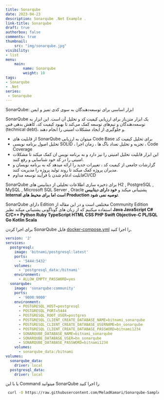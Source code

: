 ```yaml
---
title: Sonarqube
date: 2023-04-23
description: Sonarqube .Net Example .
link-title: Sonarqube
draft: true
authorbox: false
comments: true
thumbnail:
    src: "img/sonarqube.jpg"
visibility:
- list
menu:
    main:
        name: Sonarqube
        weight: 10
tags:
- Sonarqube
- .Net
series:
 - Sonarqube
---
```

SonarQube: ابزار اساسی برای توسعه‌دهندگان به سوی کدی تمیز و ایمن
<!--more-->
SonarQube یک ابزار متن‌باز برای ارزیابی کیفیت کد و تحلیل آن است. این ابزار به توسعه‌دهندگان و تیم‌های توسعه کمک می‌کند تا بهبود کیفیت کد، کاهش بدهی فنی (technical debt)، و جلوگیری از ایجاد مشکلات امنیتی را انجام دهند.
<!--more-->
*	از قابلیت های SonarQube میتوان به ارزیابی Code Base  برای تحلیل کیفیت کد
*	تحلیل اصول برنامه نویسی SOLID  ، تجزیه و تحلیل تعداد باگ ها ، زمان اجرا ، Code Coverage
*	این ابزار قابلیت تحلیل امنیتی را نیز دارد و به برنامه نویس ان کمک میکند تا مشکلات امنیتی را در کد خود شناسایی و رفع کنند.
*	گزارشات جامعی از کیفیت کد ، تغییرات جدید را ارائه میدهد که به  برنامه نویسان و مدیران پروژه کمک میکند تا روند تولید پروژه را مدیریت کنند.
*   قابلیت ادغام شدن با فرآیند توسعه مداومCI/CD
<!--more-->
SonarQube  برای ذخیره سازی اطلاعات تحلیلی از دیتابیس های H2 , PostgreSQL , MySQL , Microsoft SQL Server , Oracle پشتیبانی میکند و  **خود دارای دیتابیس  Internal است اما برای محیط های Production توصیه نمی شود**.
<!--more-->

SonarQube دارای Edition مختلفی است و در این مقاله از  Community Edition   استفاده میکنیم که از زبان های گوناگونی پشتیبانی میکند نظیر
**Java
JavaScript
C#
C/C++
Python
Ruby
TypeScript
HTML
CSS
PHP
Swift
Objective-C
PL/SQL
Go
Kotlin
Scala** 
<!--more-->
برای اجرا کردن SonarQube فایل [docker-compose.yml](https://raw.githubusercontent.com/MeladKamari/Sonarqube-Sample-Project/master/docker-compose.yml)  را اجرا کنید.
<!--more-->

```yaml
version: '2'
services:
  postgresql:
    image: 'bitnami/postgresql:latest'
    ports:
      - '5444:5432'
    volumes:
      - 'postgresql_data:/bitnami'
    environment:
      - ALLOW_EMPTY_PASSWORD=yes
  sonarqube:
    image: 'sonarqube:community'
    ports:
      - '9000:9000'
    environment:
      - POSTGRESQL_HOST=postgresql
      - POSTGRESQL_PORT=5444
      - POSTGRESQL_ROOT_USER=postgres
      - POSTGRESQL_CLIENT_CREATE_DATABASE_NAME=bitnami_sonarqube
      - POSTGRESQL_CLIENT_CREATE_DATABASE_USERNAME=bn_sonarqube
      - POSTGRESQL_CLIENT_CREATE_DATABASE_PASSWORD=bitnami1234
      - SONARQUBE_DATABASE_NAME=bitnami_sonarqube
      - SONARQUBE_DATABASE_USER=bn_sonarqube
      - SONARQUBE_DATABASE_PASSWORD=bitnami1234
    volumes:
      - sonarqube_data:/bitnami
volumes:
  sonarqube_data:
    driver: local
  postgresql_data:
    driver: local
```


<!--more-->
یا با این  Command میتوانید SonarQube را اجرا کنید
<!--more-->
```bash
 curl -O https://raw.githubusercontent.com/MeladKamari/Sonarqube-Sample-Project/master/docker-compose.yml docker-compose up
```
<!--more-->
